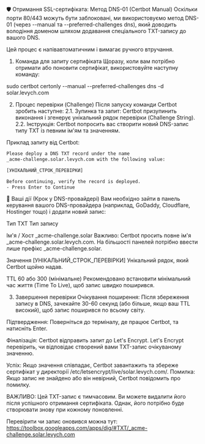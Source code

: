 🛡️ Отримання SSL-сертифіката: Метод DNS-01 (Certbot Manual)
Оскільки порти 80/443 можуть бути заблоковані, ми використовуємо метод DNS-01 (через --manual та --preferred-challenges dns), який доводить володіння доменом шляхом додавання спеціального TXT-запису до вашого DNS.

Цей процес є напівавтоматичним і вимагає ручного втручання.

1. Команда для запиту сертифіката
Щоразу, коли вам потрібно отримати або поновити сертифікат, використовуйте наступну команду:

sudo certbot certonly --manual --preferred-challenges dns -d solar.levych.com

2. Процес перевірки (Challenge)
Після запуску команди Certbot зробить наступне:
 2.1. Зупинка та запит: Certbot призупинить виконання і згенерує унікальний рядок перевірки (Challenge String).
 2.2. Інструкція: Certbot попросить вас створити новий DNS-запис типу TXT із певним ім'ям та значенням.

 Приклад запиту від Certbot:
 ```bash
 Please deploy a DNS TXT record under the name
_acme-challenge.solar.levych.com with the following value:

[УНІКАЛЬНИЙ_СТРОК_ПЕРЕВІРКИ]

Before continuing, verify the record is deployed.
- Press Enter to Continue
```

🎯 Ваші дії (Крок у DNS-провайдері)
Вам необхідно зайти в панель керування вашого DNS-провайдера (наприклад, GoDaddy, Cloudflare, Hostinger тощо) і додати новий запис:

Тип	TXT	Тип запису

Ім'я / Хост	_acme-challenge.solar	Важливо: Certbot просить повне ім'я _acme-challenge.solar.levych.com. На більшості панелей потрібно ввести лише префікс _acme-challenge.solar.

Значення	[УНІКАЛЬНИЙ_СТРОК_ПЕРЕВІРКИ]	Унікальний рядок, який Certbot щойно надав.

TTL	60 або 300 (мінімальне)	Рекомендовано встановити мінімальний час життя (Time To Live), щоб запис швидко поширився.

3. Завершення перевірки
Очікування поширення: Після збереження запису в DNS, зачекайте 30-60 секунд (або більше, якщо ваш TTL високий), щоб запис поширився по всьому світу.

Підтвердження: Поверніться до терміналу, де працює Certbot, та натисніть Enter.

Фіналізація: Certbot відправить запит до Let's Encrypt. Let's Encrypt перевірить, чи відповідає створений вами TXT-запис очікуваному значенню.

Успіх: Якщо значення співпадає, Certbot завантажить та збереже сертифікат у директорії /etc/letsencrypt/live/solar.levych.com/.
Помилка: Якщо запис не знайдено або він невірний, Certbot повідомить про помилку.

ВАЖЛИВО: Цей TXT-запис є тимчасовим. Ви можете видалити його після успішного отримання сертифіката. Однак, його потрібно буде створювати знову при кожному поновленні.

Перевірити чи запис оновився можна тут: https://toolbox.googleapps.com/apps/dig/#TXT/_acme-challenge.solar.levych.com